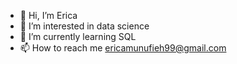 - 👋 Hi, I’m Erica
- 👀 I’m interested in data science
- 🌱 I’m currently learning SQL
- 📫 How to reach me ericamunufieh99@gmail.com

<!---
Elreeka/Elreeka is a ✨ special ✨ repository because its `README.md` (this file) appears on your GitHub profile.
You can click the Preview link to take a look at your changes.
--->
